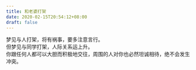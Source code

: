 ```yaml
---
title: 和老婆打架
date: 2020-02-15T20:54:12+08:00
draft: false
---
```


梦见与人打架，将有祸事，要多注意言行。<br>
但梦见与同学打架，人际关系运上升。<br>
你跟任何人都可以大胆而积极地交往，周围的人对你也必然坦诚相待，绝不会发生冲突。<br>
